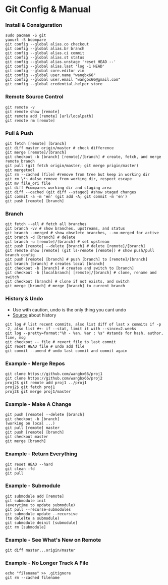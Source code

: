 # Git Config & Manual

### Install & Consiguration
```
sudo pacman -S git
yaourt -S bcompare
git config --global alias.co checkout
git config --global alias.br branch
git config --global alias.ci commit
git config --global alias.st status
git config --global alias.unstage 'reset HEAD --'
git config --global alias.last 'log -1 HEAD'
git config --global core.editor vim
git config --global user.name "wangbx66"
git config --global user.email "wangbx66@gmail.com"
git config --global credential.helper store
```

### Remote Source Control
```
git remote -v
git remote show [remote]
git remote add [remote] [url/localpath]
git remote rm [remote]
```

### Pull & Push
```
git fetch [remote] [branch]
git diff master origin/master # check difference
git merge [remote]/[branch]
git checkout -b [branch] [remote]/[branch] # create, fetch, and merge remote branch
git pull (git fetch origin/master; git merge prigin/master)
git mergetool
git rm --cached [file] #remove from tree but keep in working dir
git rm \*~ #also remove from working dir, respect escape
git mv file_ori file
git diff #compares working dir and staging area
git diff --cached (git diff --staged) #show staged changes
git commit -a -m 'en' (git add -A; git commit -m 'en')
git push [remote] [branch]
```

### Branch
```
git fetch --all # fetch all branches
git branch -vv # show branches, upstreams, and status
git branch --merged # show obselete branches, --no-merged for active
git branch -d [branch] # delete
git branch -u [remote]/[branch] # set upstream
git push [remote] --delete [branch] # delete [remote]/[branch]
git remote show [remote] (git ls-remote [remote]) # show push/pull branch config
git push [remote] [branch] # push [branch] to [remote]/[branch]
git branch [branch] # creates local [branch]
git checkout -b [branch] # creates and switch to [branch]
git checkout -b [localbranch] [remote]/[branch] # clone, rename and switch
git checkout [branch] # clone if not exists, and switch
git merge [branch] # merge [branch] to current branch
```

### History & Undo
* Use with caution, undo is the only thing you cant undo
* [Source](https://git-scm.com/book/en/v2/Git-Basics-Viewing-the-Commit-History) about history
```
git log # list recent commits, also list diff of last x commits if -p -2, also list #+- if --stat, limit it with --since=2.weeks
git log --pretty=format:"%h - %an, %ar : %s" #stands for hash, author, time, msg
git checkout -- file # revert file to last commit
git reset HEAD file # undo add file
git commit --amend # undo last commit and commit again
```

### Example - Merge Repos
```
git clone https://github.com/wangbx66/proj1
git clone https://github.com/wangbx66/proj2
proj2$ git remote add proj1 ../proj1
proj2$ git fetch proj1
proj2$ git merge proj1/master
```

### Example - Make A Change
```
git push [remote] --delete [branch]
git checkout -b [branch]
(working on local ...)
git pull [remote] master
git push [remote] [branch]
git checkout master
git merge [branch]
```

### Example - Return Everything
```
git reset HEAD --hard
git clean -fd
git pull
```

### Example - Submodule
```
git submodule add [remote]
git submodule init
(everytime to update submodule)
git pull --recurse-submodules
git submodule update --recursive
(to delelte a submodule)
git submodule deinit [submodule]
git rm [submodule]
```

### Example - See What's New on Remote
```
git diff master...origin/master
```

### Example - No Longer Track A File
```
echo "filename" >> .gitignore
git rm --cached filename
```
